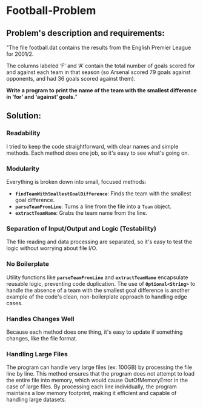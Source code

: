 # Football-Problem
## Problem's description and requirements:
"The file football.dat contains the results from the English Premier League for 2001/2.

The columns labeled ‘F’ and ‘A’ contain the total number of goals scored for and against each team in that season (so Arsenal scored 79 goals against opponents, and had 36 goals scored against them).

**Write a program to print the name of the team with the smallest difference in ‘for’ and ‘against’ goals.**"

## Solution:

### Readability
I tried to keep the code straightforward, with clear names and simple methods. Each method does one job, so it's easy to see what's going on.

### Modularity
Everything is broken down into small, focused methods:
- **`findTeamWithSmallestGoalDifference`**: Finds the team with the smallest goal difference.
- **`parseTeamFromLine`**: Turns a line from the file into a `Team` object.
- **`extractTeamName`**: Grabs the team name from the line.

### Separation of Input/Output and Logic (Testability)
The file reading and data processing are separated, so it's easy to test the logic without worrying about file I/O.

### **No Boilerplate**
Utility functions like **`parseTeamFromLine`** and **`extractTeamName`** encapsulate reusable logic, preventing code duplication. The use of **`Optional<String>`** to handle the absence of a team with the smallest goal difference is another example of the code's clean, non-boilerplate approach to handling edge cases.

### **Handles Changes Well**
Because each method does one thing, it's easy to update if something changes, like the file format. 

### Handling Large Files
The program can handle very large files (ex: 100GB) by processing the file line by line. This method ensures that the program does not attempt to load the entire file into memory, which would cause OutOfMemoryError in the case of large files. By processing each line individually, the program maintains a low memory footprint, making it efficient and capable of handling large datasets.
